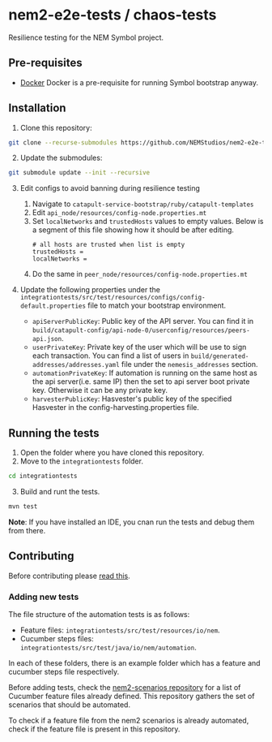 # nem2-e2e-tests / chaos-tests

Resilience testing for the NEM Symbol project.

## Pre-requisites

* [Docker](https://docs.docker.com/install/linux/docker-ce/centos/)
Docker is a pre-requisite for running Symbol bootstrap anyway.

## Installation

1. Clone this repository:

```bash
git clone --recurse-submodules https://github.com/NEMStudios/nem2-e2e-tests.git
```
2. Update the submodules:

```bash
git submodule update --init --recursive
```
3. Edit configs to avoid banning during resilience testing
   1. Navigate to `catapult-service-bootstrap/ruby/catapult-templates`
   2. Edit `api_node/resources/config-node.properties.mt`
   3. Set `localNetworks` and `trustedHosts` values to empty values. Below is a segment of this file showing how it should be after editing.
        ```config
        # all hosts are trusted when list is empty
        trustedHosts =
        localNetworks =
        ```
   4. Do the same in `peer_node/resources/config-node.properties.mt`
        


4. Update the following properties under the ``integrationtests/src/test/resources/configs/config-default.properties`` file to match your bootstrap environment.
    - ``apiServerPublicKey``: Public key of the API server. You can find it in ``build/catapult-config/api-node-0/userconfig/resources/peers-api.json``.
    - ``userPrivateKey``: Private key of the user which will be use to sign each transaction. You can find a list of users in ``build/generated-addresses/addresses.yaml`` file under the ``nemesis_addresses`` section.
    - ``automationPrivateKey``: If automation is running on the same host as the api server(i.e. same IP) then the set to api server boot private key.  Otherwise it can be any private key.
	- ``harvesterPublicKey``: Hasvester's public key of the specified Hasvester in the config-harvesting.properties file.


## Running the tests

1. Open the folder where you have cloned this repository.
2. Move to the ``integrationtests`` folder.

```bash
cd integrationtests
```

3) Build and runt the tests.

```bash
mvn test
```

**Note**: If you have installed an IDE, you cnan run the tests and debug them from there.

## Contributing

Before contributing please [read this](CONTRIBUTING.md).

### Adding new tests

The file structure of the automation tests is as follows:

* Feature files: ``integrationtests/src/test/resources/io/nem``.
* Cucumber steps files: ``integrationtests/src/test/java/io/nem/automation``.

In each of these folders, there is an example folder which has a feature and cucumber steps file respectively.
  
Before adding tests, check the [nem2-scenarios repository](https://github.com/nemtech/nem2-scenarios) for a list of Cucumber feature files already defined. This repository gathers the set of scenarios that should be automated.

To check if a feature file from the nem2 scenarios is already automated, check if the feature file is present in this repository.